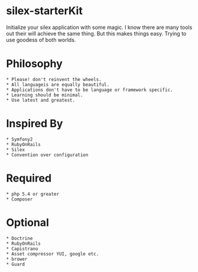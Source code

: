 silex-starterKit
================
Initialize your silex application with some magic. I know there are many tools out their will achieve the same thing.
But this makes things easy. Trying to use goodess of both worlds.


Philosophy
===========

	* Please! don't reinvent the wheels.
	* All languageis are equally beautiful.
	* Applications don't have to be language or framework specific.
	* Learning should be minimal.
	* Use latest and greatest.


Inspired By
============

	* Symfony2
	* RubyOnRails
	* Silex
	* Convention over configuration


Required
==========

	* php 5.4 or greater
	* Composer


Optional
==========

	* Doctrine
	* RubyOnRails
	* Capistrano
	* Asset compressor YUI, google etc.
	* brower
	* Guard


